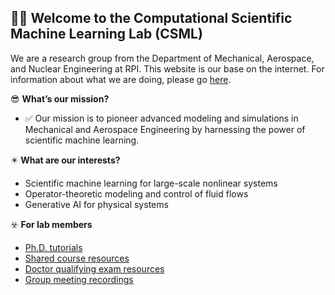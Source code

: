 ## 🙋‍♀️ Welcome to the Computational Scientific Machine Learning Lab (CSML) 

We are a research group from the Department of Mechanical, Aerospace, and Nuclear Engineering at RPI. This website is our base on the internet. For information about what we are doing, please go [here](http://pswpswpsw.github.io/). 

:sunglasses: **What’s our mission?**

- :white_check_mark: Our mission is to pioneer advanced modeling and simulations in Mechanical and Aerospace Engineering by harnessing the power of scientific machine learning.

:eight_pointed_black_star: **What are our interests?**

- Scientific machine learning for large-scale nonlinear systems
- Operator-theoretic modeling and control of fluid flows
- Generative AI for physical systems

:biohazard: **For lab members**
- [Ph.D. tutorials](https://github.com/csml-rpi/wiki/discussions) 
- [Shared course resources](https://github.com/csml-rpi/shared-course-materials)
- [Doctor qualifying exam resources](https://github.com/csml-rpi/wiki/discussions/12)
- [Group meeting recordings](https://github.com/csml-rpi/wiki/discussions/15)

<!--

**Here are some ideas to get you started:**

🌈 Contribution guidelines - how can the community get involved?
👩‍💻 Useful resources - where can the community find your docs? Is there anything else the community should know?
🍿 Fun facts - what does your team eat for breakfast?
🧙 Remember, you can do mighty things with the power of [Markdown](https://docs.github.com/github/writing-on-github/getting-started-with-writing-and-formatting-on-github/basic-writing-and-formatting-syntax)
-->
